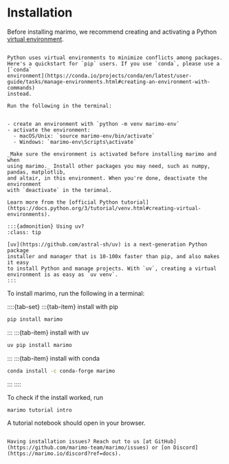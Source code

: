 # Installation


Before installing marimo, we recommend creating and activating a Python
[virtual environment](https://docs.python.org/3/tutorial/venv.html#creating-virtual-environments).

```{dropdown} Setting up a virtual environment

Python uses virtual environments to minimize conflicts among packages.
Here's a quickstart for `pip` users. If you use `conda`, please use a [`conda`
environment](https://conda.io/projects/conda/en/latest/user-guide/tasks/manage-environments.html#creating-an-environment-with-commands)
instead.

Run the following in the terminal:


- create an environment with `python -m venv marimo-env`
- activate the environment:
  - macOS/Unix: `source marimo-env/bin/activate`
  - Windows: `marimo-env\Scripts\activate`

_Make sure the environment is activated before installing marimo and when
using marimo._ Install other packages you may need, such as numpy, pandas, matplotlib,
and altair, in this environment. When you're done, deactivate the environment
with `deactivate` in the terimnal.

Learn more from the [official Python tutorial](https://docs.python.org/3/tutorial/venv.html#creating-virtual-environments).

:::{admonition} Using uv?
:class: tip

[uv](https://github.com/astral-sh/uv) is a next-generation Python package
installer and manager that is 10-100x faster than pip, and also makes it easy
to install Python and manage projects. With `uv`, creating a virtual
environment is as easy as `uv venv`.
:::
```

To install marimo, run the following in a terminal:

::::{tab-set}
:::{tab-item} install with pip

```bash
pip install marimo
```

:::
:::{tab-item} install with uv

```bash
uv pip install marimo
```

:::
:::{tab-item} install with conda

```bash
conda install -c conda-forge marimo
```

:::
::::

To check if the install worked, run

```bash
marimo tutorial intro
```

A tutorial notebook should open in your browser.

```{admonition} Installation issues?

Having installation issues? Reach out to us [at GitHub](https://github.com/marimo-team/marimo/issues) or [on Discord](https://marimo.io/discord?ref=docs).
```
